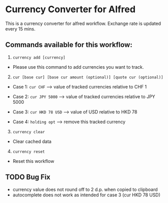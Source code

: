 # Currency Converter for Alfred
This is a currency converter for alfred workflow. Exchange rate is updated every 15 mins.

## Commands available for this workflow:

1. ```currency add [currency]```
- Please use this command to add currencies you want to track.

2. ```cur [base cur] [base cur amount (optional)] [quote cur (optional)]```

- Case 1: ```cur CHF```
--> value of tracked currencies relative to CHF 1

- Case 2: ```cur JPY 5000```
--> value of tracked currencies relative to JPY 5000

- Case 3: ```cur HKD 78 USD```
--> value of USD relative to HKD 78

- Case 4: ```holding opt```
--> remove this tracked currency

3. ```currency clear```
- Clear cached data

4. ```currency reset```
- Reset this workflow

## TODO Bug Fix

- currency value does not round off to 2 d.p. when copied to clipboard
- autocomplete does not work as intended for case 3 (cur HKD 78 USD)
